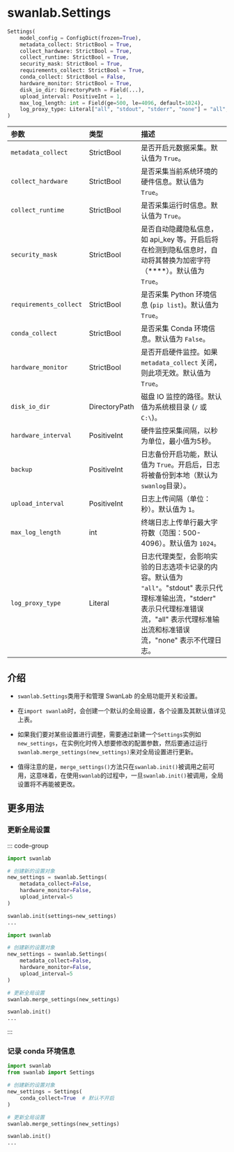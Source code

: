 # swanlab.Settings

```python
Settings(
    model_config = ConfigDict(frozen=True),
    metadata_collect: StrictBool = True,
    collect_hardware: StrictBool = True,
    collect_runtime: StrictBool = True,
    security_mask: StrictBool = True,
    requirements_collect: StrictBool = True,
    conda_collect: StrictBool = False,
    hardware_monitor: StrictBool = True,
    disk_io_dir: DirectoryPath = Field(...),
    upload_interval: PositiveInt = 1,
    max_log_length: int = Field(ge=500, le=4096, default=1024),
    log_proxy_type: Literal["all", "stdout", "stderr", "none"] = "all",
)
```

| 参数                     | 类型            | 描述                                                                              |
|:-----------------------|:--------------|:--------------------------------------------------------------------------------|
| `metadata_collect`     | StrictBool    | 是否开启元数据采集。默认值为 `True`。                                                          |
| `collect_hardware`     | StrictBool    | 是否采集当前系统环境的硬件信息。默认值为 `True`。                                                    |
| `collect_runtime`      | StrictBool    | 是否采集运行时信息。默认值为 `True`。                                                          |
| `security_mask`        | StrictBool    | 是否自动隐藏隐私信息，如 api_key 等。开启后将在检测到隐私信息时，自动将其替换为加密字符（****）。默认值为 `True`。             |
| `requirements_collect` | StrictBool    | 是否采集 Python 环境信息 (`pip list`)。默认值为 `True`。                                      |
| `conda_collect`        | StrictBool    | 是否采集 Conda 环境信息。默认值为 `False`。                                                   |
| `hardware_monitor`     | StrictBool    | 是否开启硬件监控。如果 `metadata_collect` 关闭，则此项无效。默认值为 `True`。                            |
| `disk_io_dir`          | DirectoryPath | 磁盘 IO 监控的路径。默认值为系统根目录 (`/` 或 `C:\`)。                                            |
| `hardware_interval`    | PositiveInt   | 硬件监控采集间隔，以秒为单位，最小值为5秒。                                                          |
| `backup`               | PositiveInt   | 日志备份开启功能，默认值为 `True`。开启后，日志将被备份到本地（默认为`swanlog`目录）。      |
| `upload_interval`      | PositiveInt   | 日志上传间隔（单位：秒）。默认值为 `1`。                                                          |
| `max_log_length`       | int           | 终端日志上传单行最大字符数（范围：500-4096）。默认值为 `1024`。                                         |
| `log_proxy_type`       | Literal       | 日志代理类型，会影响实验的日志选项卡记录的内容。默认值为 `"all"`。"stdout" 表示只代理标准输出流，"stderr" 表示只代理标准错误流，"all" 表示代理标准输出流和标准错误流，"none" 表示不代理日志。|

## 介绍

- `swanlab.Settings`类用于和管理 SwanLab 的全局功能开关和设置。

- 在`import swanlab`时，会创建一个默认的全局设置，各个设置及其默认值详见上表。

- 如果我们要对某些设置进行调整，需要通过新建一个`Settings`实例如`new_settings`，在实例化时传入想要修改的配置参数，然后要通过运行`swanlab.merge_settings(new_settings)`来对全局设置进行更新。

- 值得注意的是，`merge_settings()`方法只在`swanlab.init()`被调用之前可用，这意味着，在使用`swanlab`的过程中，一旦`swanlab.init()`被调用，全局设置将不再能被更改。

## 更多用法

### 更新全局设置

::: code-group

```python [方式一]
import swanlab

# 创建新的设置对象
new_settings = swanlab.Settings(
    metadata_collect=False,
    hardware_monitor=False,
    upload_interval=5
)

swanlab.init(settings=new_settings)
...
```

```python [方式二]
import swanlab

# 创建新的设置对象
new_settings = swanlab.Settings(
    metadata_collect=False,
    hardware_monitor=False,
    upload_interval=5
)

# 更新全局设置
swanlab.merge_settings(new_settings)

swanlab.init()
...
```

:::

### 记录 conda 环境信息

```python
import swanlab
from swanlab import Settings

# 创建新的设置对象
new_settings = Settings(
    conda_collect=True  # 默认不开启
)

# 更新全局设置
swanlab.merge_settings(new_settings)

swanlab.init()
...
```
